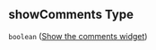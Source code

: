 ## showComments Type

`boolean` ([Show the comments widget](config-properties-project-information-widget-config-properties-show-the-comments-widget.md))
